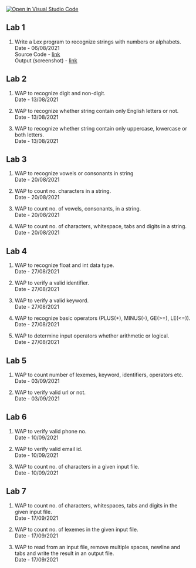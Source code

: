 [![Open in Visual Studio Code](https://classroom.github.com/assets/open-in-vscode-f059dc9a6f8d3a56e377f745f24479a46679e63a5d9fe6f495e02850cd0d8118.svg)](https://classroom.github.com/online_ide?assignment_repo_id=5517603&assignment_repo_type=AssignmentRepo)

## Lab 1
1. Write a Lex program to recognize strings with numbers or alphabets.  
     Date - 06/08/2021  
     Source Code - [link](https://github.com/Dr-B-Mondal-s-class/compiler-design-laboratory-1-tusharjain0022/blob/main/Lab%201/recognizeDigits_Alphabets/recognizeDigits_Alphabets.l)  
     Output (screenshot) - [link](https://github.com/Dr-B-Mondal-s-class/compiler-design-laboratory-1-tusharjain0022/blob/main/Lab%201/recognizeDigits_Alphabets/output.png) 

## Lab 2
1.  WAP to recognize digit and non-digit.  
    Date - 13/08/2021

2. WAP to recognize whether string contain only English letters or not.  
   Date - 13/08/2021

3. WAP to recognize whether string contain only uppercase, lowercase or both letters.  
   Date - 13/08/2021

## Lab 3
1. WAP to recognize vowels or consonants in string  
Date - 20/08/2021

2. WAP to count no. characters in a string.  
Date - 20/08/2021

3. WAP to count no. of vowels, consonants, in a string.  
Date - 20/08/2021

4. WAP to count no. of characters, whitespace, tabs and digits in a string.  
Date - 20/08/2021

## Lab 4
1. WAP to recognize float and int data type.  
Date - 27/08/2021

2. WAP to verify a valid identifier.  
Date - 27/08/2021

3. WAP to verify a valid keyword.  
Date - 27/08/2021

4. WAP to recognize basic operators (PLUS(+), MINUS(-), GE(>=), LE(<=)).  
Date - 27/08/2021

5. WAP to determine input operators whether arithmetic or logical.  
Date - 27/08/2021

## Lab 5
1. WAP to count number of lexemes, keyword, identifiers, operators etc.  
Date - 03/09/2021

2. WAP to verify valid url or not.  
Date - 03/09/2021

## Lab 6
1. WAP to verify valid phone no.  
Date - 10/09/2021

2. WAP to verify valid email id.  
Date - 10/09/2021

3. WAP to count no. of characters in a given input file.  
Date - 10/09/2021
 
## Lab 7
1. WAP to count no. of characters, whitespaces, tabs and digits in the given input file.   
   Date - 17/09/2021

2. WAP to count no. of lexemes in the given input file. <br/>
    Date - 17/09/2021

3. WAP to read from an input file, remove multiple spaces, newline and tabs and write the result in an output file. <br/>
   Date - 17/09/2021
 

